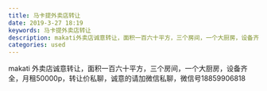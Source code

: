 ```yaml
---
title: 马卡提外卖店转让
date: 2019-3-27 18:19
keywords: 马卡提外卖店转让
description: makati外卖店诚意转让，面积一百六十平方，三个房间，一个大厨房，设备齐全，月租50000p，转让价私聊，诚意的请加微信私聊，微信号18859906818
categories: used
---
```

<td class="t_f" id="postmessage_3322455">

makati 外卖店诚意转让，面积一百六十平方，三个房间，一个大厨房，设备齐全，月租50000p，转让价私聊，诚意的请加微信私聊，微信号18859906818<br/>
</td>
